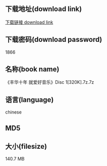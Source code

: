 ## 下载地址(download link)
[下载链接 download link](https://tutu365.netlify.app/?s=%E3%80%8A%E4%B8%B0%E5%8D%8E%E5%8D%81%E5%B9%B4+%E5%B0%B1%E7%88%B1%E5%A5%BD%E9%9F%B3%E4%B9%90%E3%80%8BDisc+1%5B320K%5D.7z)

## 下载密码(download password)
1866

## 名称(book name)
《丰华十年 就爱好音乐》Disc 1[320K].7z.7z

## 语言(language)
chinese

## MD5


## 大小(filesize)
140.7 MB
